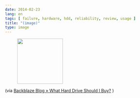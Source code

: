 ```yaml
---
date: 2014-02-23
lang: en
tags: [ failure, hardware, hdd, reliability, review, usage ]
title: "(image)"
type: image
---
```


<figure>
<a
href="https://hugo.ferreira.cc/via-backblaze-blog-what-hard-drive-should-i/attachment/178/"
rel="attachment"><img
src="/wp-content/uploads/2014/02/tumblr_n1gitrC6NQ1qz82meo1_1280-150x150.jpg"
width="150" height="150" /></a></figure>

(via [Backblaze Blog » What Hard Drive Should I
Buy?](http://blog.backblaze.com/2014/01/21/what-hard-drive-should-i-buy/)
)

